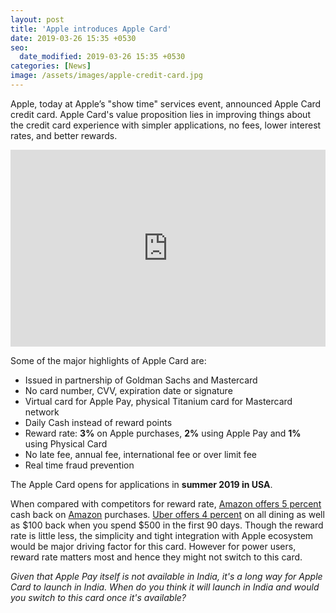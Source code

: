 ```yaml
---
layout: post
title: 'Apple introduces Apple Card'
date: 2019-03-26 15:35 +0530
seo:
  date_modified: 2019-03-26 15:35 +0530
categories: [News]
image: /assets/images/apple-credit-card.jpg
---
```


Apple, today at Apple’s "show time" services event, announced Apple Card credit card. Apple Card's value proposition lies in improving things about the credit card experience with simpler applications, no fees, lower interest rates, and better rewards.

<p><iframe style="width:100%;" height="315" src="https://www.youtube.com/embed/HAZiE9NtRfs?rel=0&amp;showinfo=0" frameborder="0" allowfullscreen></iframe></p>

Some of the major highlights of Apple Card are:

- Issued in partnership of Goldman Sachs and Mastercard
- No card number, CVV, expiration date or signature
- Virtual card for Apple Pay, physical Titanium card for Mastercard network
- Daily Cash instead of reward points
- Reward rate: **3%** on Apple purchases, **2%** using Apple Pay and **1%** using Physical Card
- No late fee, annual fee, international fee or over limit fee
- Real time fraud prevention

The Apple Card opens for applications in **summer 2019 in USA**.

When compared with competitors for reward rate, [Amazon offers 5 percent](https://www.amazon.in/cbcc/marketpage) cash back on [Amazon](https://l.cardinfo.in/amazon) purchases. [Uber offers 4 percent](https://www.uber.com/en-IN/c/uber-credit-card/) on all dining as well as $100 back when you spend \$500 in the first 90 days. Though the reward rate is little less, the simplicity and tight integration with Apple ecosystem would be major driving factor for this card. However for power users, reward rate matters most and hence they might not switch to this card.

_Given that Apple Pay itself is not available in India, it's a long way for Apple Card to launch in India. When do you think it will launch in India and would you switch to this card once it's available?_
